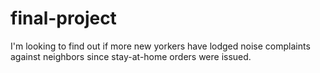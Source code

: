 # final-project
I'm looking to find out if more new yorkers have lodged noise complaints against neighbors since stay-at-home orders were issued. 

